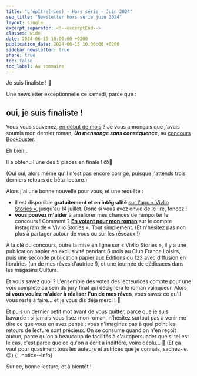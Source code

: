 ```yaml
---
title: "L'épître(ries) - Hors série - Juin 2024"
seo_title: "Newsletter hors série juin 2024"
layout: single
excerpt_separator: <!--excerptEnd-->
classes: wide
date: 2024-06-15 10:00:00 +0200
publication_date: 2024-06-15 10:00:00 +0200
sidebar_newsletter: true
share: true
toc: false
toc_label: Au sommaire
---
```

Je suis finaliste&nbsp;! 🎉
<!--excerptEnd-->

Une newsletter exceptionnelle ce samedi, parce que&nbsp;:

## oui, je suis finaliste&nbsp;!

Vous vous souvenez, [en début de mois](/newsletter/2024-06-02/#un-mensonge-sans-conséquence)&nbsp;? Je vous annonçais que j'avais soumis mon dernier roman, ***Un mensonge sans conséquence***, au <a href="https://bookbuster.lecritoire.fr/" target="_blank">concours Bookbuster</a>.

Eh bien&hellip;

Il a obtenu l'une des 5&nbsp;places en finale&nbsp;! 😱🥳

(Oui oui, alors même qu'il n'est pas encore corrigé, puisque j'attends trois derniers retours de bêta-lecture.)

Alors j'ai une bonne nouvelle pour vous, et une requête&nbsp;:
- il est disponible **gratuitement et en intégralité** <a href="https://www.vivlio.com/stories/" target="_blank">sur l'app &laquo;&nbsp;Vivlio Stories&nbsp;&raquo;</a>, jusqu'au 14&nbsp;juillet. Donc si vous avez envie de le lire, foncez&nbsp;!
- **vous pouvez m'aider** à améliorer mes chances de remporter le concours&nbsp;! Comment&nbsp;? **<a href="https://www.instagram.com/p/C8O5XMRqK0P/?img_index=2" target="_blank">En votant pour mon roman</a>** sur le compte instagram de &laquo;&nbsp;Vivlio Stories&nbsp;&raquo;. Tout simplement. (Et n'hésitez pas non plus à partager autour de vous ou sur les réseaux&nbsp;!)

À la clé du concours, outre la mise en ligne sur &laquo;&nbsp;Vivlio Stories&nbsp;&raquo;, il y a une publication papier en exclusivité pendant 6&nbsp;mois au Club France Loisirs, puis une seconde publication papier aux Éditions du 123 avec diffusion en librairies (un de mes rêves d'autrice&nbsp;!), et une tournée de dédicaces dans les magasins Cultura.

Et vous savez quoi&nbsp;? L'ensemble des votes des lecteurices compte pour une voix complète au sein du jury final qui désignera le roman vainqueur. Alors **si vous voulez m'aider à réaliser l'un de mes rêves**, vous savez ce qu'il vous reste à faire&hellip; et je vous dis déjà merci&nbsp;! 🥰

Et puis un dernier petit mot avant de vous quitter, parce que je suis bavarde&nbsp;: si jamais vous lisez mon roman, n'hésitez surtout pas à venir me dire ce que vous en avez pensé&nbsp;: vous n'imaginez pas à quel point les retours de lecture sont précieux. On se consume quand on n'en reçoit aucun, parce qu'on a beaucoup de facilités à s'autopersuader que si tel est le cas, c'est parce que ce qu'on a écrit a indifféré, voire déplu&hellip; 🥲 (Et ça vaut pour quasiment tous les auteurs et autrices que je connais, sachez-le. 😉)
{: .notice--info}

Sur ce, bonne lecture, et à bientôt&nbsp;!